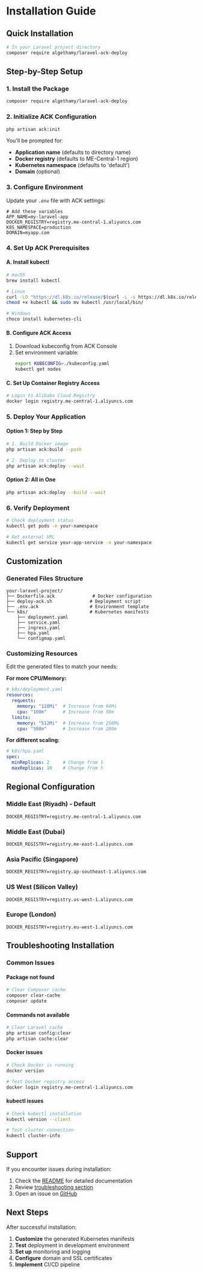 # Installation Guide

## Quick Installation

```bash
# In your Laravel project directory
composer require algethamy/laravel-ack-deploy
```

## Step-by-Step Setup

### 1. Install the Package

```bash
composer require algethamy/laravel-ack-deploy
```

### 2. Initialize ACK Configuration

```bash
php artisan ack:init
```

You'll be prompted for:
- **Application name** (defaults to directory name)
- **Docker registry** (defaults to ME-Central-1 region)
- **Kubernetes namespace** (defaults to 'default')
- **Domain** (optional)

### 3. Configure Environment

Update your `.env` file with ACK settings:

```env
# Add these variables
APP_NAME=my-laravel-app
DOCKER_REGISTRY=registry.me-central-1.aliyuncs.com
K8S_NAMESPACE=production
DOMAIN=myapp.com
```

### 4. Set Up ACK Prerequisites

#### A. Install kubectl
```bash
# macOS
brew install kubectl

# Linux
curl -LO "https://dl.k8s.io/release/$(curl -L -s https://dl.k8s.io/release/stable.txt)/bin/linux/amd64/kubectl"
chmod +x kubectl && sudo mv kubectl /usr/local/bin/

# Windows
choco install kubernetes-cli
```

#### B. Configure ACK Access
1. Download kubeconfig from ACK Console
2. Set environment variable:
   ```bash
   export KUBECONFIG=./kubeconfig.yaml
   kubectl get nodes
   ```

#### C. Set Up Container Registry Access
```bash
# Login to Alibaba Cloud Registry
docker login registry.me-central-1.aliyuncs.com
```

### 5. Deploy Your Application

#### Option 1: Step by Step
```bash
# 1. Build Docker image
php artisan ack:build --push

# 2. Deploy to cluster
php artisan ack:deploy --wait
```

#### Option 2: All in One
```bash
php artisan ack:deploy --build --wait
```

### 6. Verify Deployment

```bash
# Check deployment status
kubectl get pods -n your-namespace

# Get external URL
kubectl get service your-app-service -n your-namespace
```

## Customization

### Generated Files Structure
```
your-laravel-project/
├── Dockerfile.ack              # Docker configuration
├── deploy-ack.sh              # Deployment script
├── .env.ack                   # Environment template
└── k8s/                       # Kubernetes manifests
    ├── deployment.yaml
    ├── service.yaml
    ├── ingress.yaml
    ├── hpa.yaml
    └── configmap.yaml
```

### Customizing Resources

Edit the generated files to match your needs:

**For more CPU/Memory:**
```yaml
# k8s/deployment.yaml
resources:
  requests:
    memory: "128Mi"  # Increase from 64Mi
    cpu: "100m"      # Increase from 50m
  limits:
    memory: "512Mi"  # Increase from 256Mi
    cpu: "500m"      # Increase from 200m
```

**For different scaling:**
```yaml
# k8s/hpa.yaml
spec:
  minReplicas: 2     # Change from 1
  maxReplicas: 10    # Change from 5
```

## Regional Configuration

### Middle East (Riyadh) - Default
```env
DOCKER_REGISTRY=registry.me-central-1.aliyuncs.com
```

### Middle East (Dubai)
```env
DOCKER_REGISTRY=registry.me-east-1.aliyuncs.com
```

### Asia Pacific (Singapore)
```env
DOCKER_REGISTRY=registry.ap-southeast-1.aliyuncs.com
```

### US West (Silicon Valley)
```env
DOCKER_REGISTRY=registry.us-west-1.aliyuncs.com
```

### Europe (London)
```env
DOCKER_REGISTRY=registry.eu-west-1.aliyuncs.com
```

## Troubleshooting Installation

### Common Issues

#### Package not found
```bash
# Clear Composer cache
composer clear-cache
composer update
```

#### Commands not available
```bash
# Clear Laravel cache
php artisan config:clear
php artisan cache:clear
```

#### Docker issues
```bash
# Check Docker is running
docker version

# Test Docker registry access
docker login registry.me-central-1.aliyuncs.com
```

#### kubectl issues
```bash
# Check kubectl installation
kubectl version --client

# Test cluster connection
kubectl cluster-info
```

## Support

If you encounter issues during installation:

1. Check the [README](README.md) for detailed documentation
2. Review [troubleshooting section](README.md#troubleshooting)
3. Open an issue on [GitHub](https://github.com/algethamy/laravel-ack-deploy/issues)

## Next Steps

After successful installation:

1. **Customize** the generated Kubernetes manifests
2. **Test** deployment in development environment
3. **Set up** monitoring and logging
4. **Configure** domain and SSL certificates
5. **Implement** CI/CD pipeline